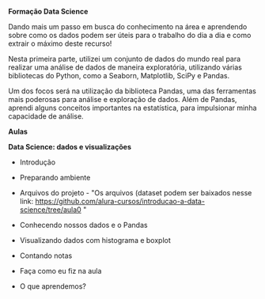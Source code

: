 **Formação Data Science**

Dando mais um passo em busca do conhecimento na área e aprendendo sobre como os dados podem ser úteis para o trabalho do dia a dia e como extrair o máximo deste recurso!

Nesta primeira parte, utilizei um conjunto de dados do mundo real para realizar uma análise de dados de maneira exploratória, utilizando várias bibliotecas do Python, como a Seaborn, Matplotlib, SciPy e Pandas.

Um dos focos será na utilização da biblioteca Pandas, uma das ferramentas mais poderosas para análise e exploração de dados. Além de Pandas, aprendi alguns conceitos importantes na estatística, para impulsionar minha capacidade de análise.

**Aulas**

**Data Science: dados e visualizações**

* Introdução

* Preparando ambiente

* Arquivos do projeto - "Os arquivos (dataset podem ser baixados nesse link: https://github.com/alura-cursos/introducao-a-data-science/tree/aula0 "

* Conhecendo nossos dados e o Pandas

* Visualizando dados com histograma e boxplot

* Contando notas

* Faça como eu fiz na aula

* O que aprendemos?
